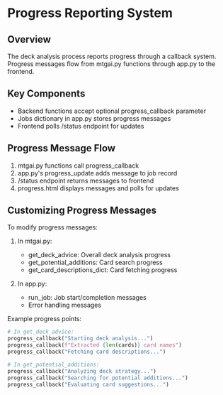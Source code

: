 # Progress Reporting System

## Overview
The deck analysis process reports progress through a callback system. Progress messages flow from mtgai.py functions through app.py to the frontend.

## Key Components
- Backend functions accept optional progress_callback parameter
- Jobs dictionary in app.py stores progress messages
- Frontend polls /status endpoint for updates

## Progress Message Flow
1. mtgai.py functions call progress_callback
2. app.py's progress_update adds message to job record
3. /status endpoint returns messages to frontend
4. progress.html displays messages and polls for updates

## Customizing Progress Messages
To modify progress messages:

1. In mtgai.py:
   - get_deck_advice: Overall deck analysis progress
   - get_potential_additions: Card search progress
   - get_card_descriptions_dict: Card fetching progress

2. In app.py:
   - run_job: Job start/completion messages
   - Error handling messages

Example progress points:
```python
# In get_deck_advice:
progress_callback("Starting deck analysis...")
progress_callback(f"Extracted {len(cards)} card names")
progress_callback("Fetching card descriptions...")

# In get_potential_additions:
progress_callback("Analyzing deck strategy...")
progress_callback("Searching for potential additions...")
progress_callback("Evaluating card suggestions...")
```
